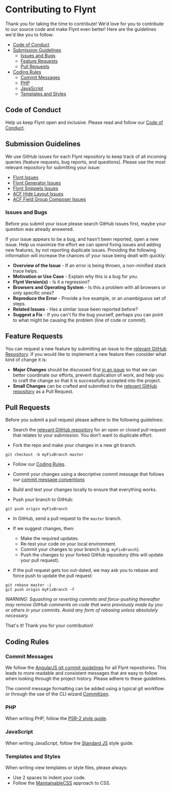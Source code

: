 # Contributing to Flynt

Thank you for taking the time to contribute! We'd love for you to contribute to our source code and make Flynt even better! Here are the guidelines we'd like you to follow:

- [Code of Conduct](#code-of-conduct)
- [Submission Guidelines](#submission-guidelines)
    - [Issues and Bugs](#issues-and-bugs)
    - [Feature Requests](#feature-requests)
    - [Pull Requests](#pull-requests)
- [Coding Rules](#coding-rules)
    - [Commit Messages](#commit-messages)
    - [PHP](#php)
    - [JavaScript](#javascript)
    - [Templates and Styles](#templates-and-styles)

## Code of Conduct
Help us keep Flynt open and inclusive. Please read and follow our [Code of Conduct](https://github.com/flyntwp/guidelines/blog/master/CODE_OF_CONDUCT.md).

## Submission Guidelines
We use GitHub issues for each Flynt repository to keep track of all incoming queries (feature requests, bug reports, and questions). Please use the most relevant repository for submitting your issue:

- [Flynt Issues](https://github.com/flyntwp/flynt/issues)
- [Flynt Generator Issues](https://github.com/flyntwp/generator-flynt/issues)
- [Flynt Snippets Issues](https://github.com/flyntwp/flynt-vscode-snippets/issues)
- [ACF Hide Layout Issues](https://github.com/flyntwp/acf-hide-layout/issues)
- [ACF Field Group Composer Issues](https://github.com/flyntwp/acf-field-group-composer/issues)

### Issues and Bugs
Before you submit your issue please search GitHub issues first, maybe your question was already answered.

If your issue appears to be a bug, and hasn't been reported, open a new issue. Help us maximize the effort we can spend fixing issues and adding new features, by not reporting duplicate issues. Providing the following information will increase the chances of your issue being dealt with quickly:

- **Overview of the Issue** - If an error is being thrown, a non-minified stack trace helps.
- **Motivation or Use Case** - Explain why this is a bug for you.
- **Flynt Version(s)** - Is it a regression?
- **Browsers and Operating System** - Is this a problem with all browsers or only specific ones?
- **Reproduce the Error** - Provide a live example, or an unambiguous set of steps.
- **Related Issues** - Has a similar issue been reported before?
- **Suggest a Fix** - If you can't fix the bug yourself, perhaps you can point to what might be causing the problem (line of code or commit).

## Feature Requests
You can request a new feature by submitting an issue to the [relevant GitHub Repository](#submission-guidelines). If you would like to implement a new feature then consider what kind of change it is:

- **Major Changes** should be discussed first [in an issue](#issues-and-bugs) so that we can better coordinate our efforts, prevent duplication of work, and help you to craft the change so that it is successfully accepted into the project.
- **Small Changes** can be crafted and submitted to the [relevant GitHub repository](#submission-guidelines) as a Pull Request.


## Pull Requests
Before you submit a pull request please adhere to the following guidelines:

- Search the [relevant GitHub repository](#submission-guidelines) for an open or closed pull request that relates to your submission. You don't want to duplicate effort.

- Fork the repo and make your changes in a new git branch.

```
git checkout -b myFixBranch master
```

- Follow our [Coding Rules](#coding-rules).

- Commit your changes using a descriptive commit message that follows our [commit message conventions](#commit-messages)

- Build and test your changes locally to ensure that everything works.

- Push your branch to GitHub:

```
git push origin myFixBranch
```

- In GitHub, send a pull request to the `master` branch.

- If we suggest changes, then:
    - Make the required updates.
    - Re-test your code on your local environment.
    - Commit your changes to your branch (e.g. `myFixBranch`).
    - Push the changes to your forked GitHub repository (this will update your pull request).

- If the pull request gets too out-dated, we may ask you to rebase and force push to update the pull request:

```
git rebase master -i
git push origin myFixBranch -f
```

_WARNING: Squashing or reverting commits and force-pushing thereafter may remove GitHub comments on code that were previously made by you or others in your commits. Avoid any form of rebasing unless absolutely necessary._

That's it! Thank you for your contribution!

## Coding Rules
### Commit Messages

We follow the [AngularJS git commit guidelines](https://github.com/angular/angular.js/blob/master/CONTRIBUTING.md#-git-commit-guidelines) for all Flynt repositories. This leads to more readable and consistent messages that are easy to follow when looking through the project history. Please adhere to these guidelines.

The commit message formatting can be added using a typical git workflow or through the use of the CLI wizard [Commitizen](https://github.com/commitizen/cz-cli).

### PHP
When writing PHP, follow the [PSR-2 style guide](http://www.php-fig.org/psr/psr-2/#overview).

### JavaScript
When writing JavaScript, follow the [Standard JS](https://standardjs.com/#the-rules) style guide.

### Templates and Styles
When writing view templates or style files, please always:

- Use 2 spaces to indent your code.
- Follow the [MaintainableCSS](https://maintainablecss.com/) approach to CSS.
